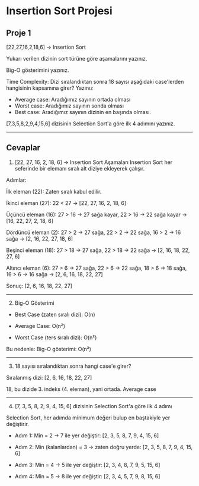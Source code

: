 # Insertion Sort Projesi
## Proje 1

[22,27,16,2,18,6] -> Insertion Sort

Yukarı verilen dizinin sort türüne göre aşamalarını yazınız.

Big-O gösterimini yazınız.

Time Complexity: Dizi sıralandıktan sonra 18 sayısı aşağıdaki case'lerden hangisinin kapsamına girer? Yazınız

- Average case: Aradığımız sayının ortada olması
- Worst case: Aradığımız sayının sonda olması
- Best case: Aradığımız sayının dizinin en başında olması.

[7,3,5,8,2,9,4,15,6] dizisinin Selection Sort'a göre ilk 4 adımını yazınız.

---
## Cevaplar

1. [22, 27, 16, 2, 18, 6] -> Insertion Sort Aşamaları
   Insertion Sort her seferinde bir elemanı sıralı alt diziye ekleyerek çalışır.

Adımlar:

İlk eleman (22): Zaten sıralı kabul edilir.

İkinci eleman (27): 22 < 27 → [22, 27, 16, 2, 18, 6]

Üçüncü eleman (16): 27 > 16 → 27 sağa kayar, 22 > 16 → 22 sağa kayar → [16, 22, 27, 2, 18, 6]

Dördüncü eleman (2): 27 > 2 → 27 sağa, 22 > 2 → 22 sağa, 16 > 2 → 16 sağa → [2, 16, 22, 27, 18, 6]

Beşinci eleman (18): 27 > 18 → 27 sağa, 22 > 18 → 22 sağa → [2, 16, 18, 22, 27, 6]

Altıncı eleman (6): 27 > 6 → 27 sağa, 22 > 6 → 22 sağa, 18 > 6 → 18 sağa, 16 > 6 → 16 sağa → [2, 6, 16, 18, 22, 27]

Sonuç: [2, 6, 16, 18, 22, 27]

---
2. Big-O Gösterimi

- Best Case (zaten sıralı dizi): O(n)

- Average Case: O(n²)

- Worst Case (ters sıralı dizi): O(n²)

Bu nedenle: Big-O gösterimi: O(n²)

---
3. 18 sayısı sıralandıktan sonra hangi case'e girer?

Sıralanmış dizi: [2, 6, 16, 18, 22, 27]

18, bu dizide 3. indeks (4. eleman), yani ortada.
Average case

---
4. [7, 3, 5, 8, 2, 9, 4, 15, 6] dizisinin Selection Sort'a göre ilk 4 adımı

Selection Sort, her adımda minimum değeri bulup en baştakiyle yer değiştirir.

- Adım 1:
  Min = 2 → 7 ile yer değiştir:
  [2, 3, 5, 8, 7, 9, 4, 15, 6]

- Adım 2:
  Min (kalanlardan) = 3 → zaten doğru yerde:
  [2, 3, 5, 8, 7, 9, 4, 15, 6]

- Adım 3:
  Min = 4 → 5 ile yer değiştir:
  [2, 3, 4, 8, 7, 9, 5, 15, 6]

- Adım 4:
  Min = 5 → 8 ile yer değiştir:
  [2, 3, 4, 5, 7, 9, 8, 15, 6]